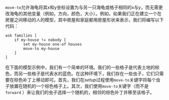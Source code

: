 ﻿`move-to`允许海龟将其x和y坐标设置为与另一只海龟或格子相同的x与y，而无需更改海龟的其他变量（例如，方向，颜色，大小）。例如，如果我们正在建立一个在房屋之间移动的人的模型，其中房屋和家庭都用房屋形状来表示，我们将编写以下代码：



```
ask families [
	if my-house != nobody [
		set my-house one-of houses
		move-to my-house
	]
]
```


在下面的模型示例中，我们有一个简单的环境。我们的一些格子是代表土地的棕色，而另一些格子是代表水的蓝色。在这种环境下，我们存在一些虫子，它们只需要在棕色补丁上移动即可。首先，我们在*setup*过程使用`move-to`关键字将每个虫子放置在随机的一个棕色格子上。其次，我们使用`move-to`关键字（而不是`forward` ）来让我们的虫子选择一个随机的，相邻的棕色补丁并移至该格子。
